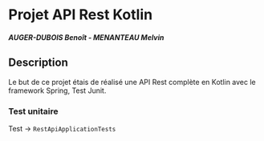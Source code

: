 # Projet API Rest Kotlin

##### AUGER-DUBOIS Benoît - MENANTEAU Melvin

## Description
Le but de ce projet étais de réalisé une API Rest complète en Kotlin avec le framework Spring, Test Junit.

### Test unitaire 
Test -> `RestApiApplicationTests `
